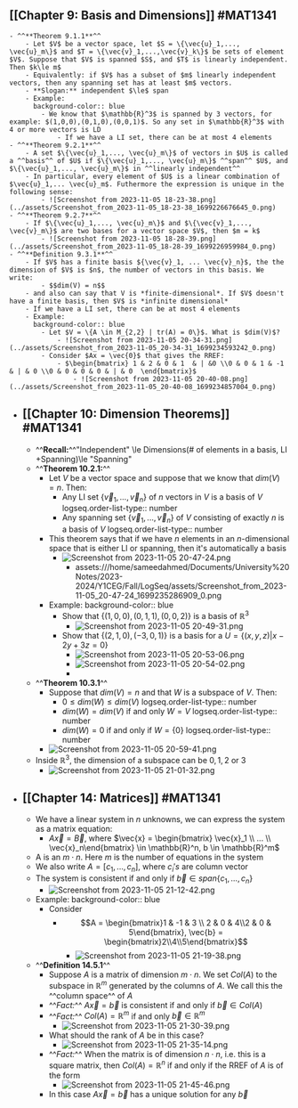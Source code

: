 ## [[Chapter 9: Basis and Dimensions]] #MAT1341
	- ^^**Theorem 9.1.1**^^
		- Let $V$ be a vector space, let $S = \{\vec{u}_1,..., \vec{u}_m\}$ and $T = \{\vec{v}_1,...,\vec{v}_k\}$ be sets of element $V$. Suppose that $V$ is spanned $S$, and $T$ is linearly independent. Then $k\le m$
		- Equivalently: if $V$ has a subset of $m$ linearly independent vectors, then any spanning set has at least $m$ vectors.
		- **Slogan:** independent $\le$ span
		- Example:
		  background-color:: blue
			- We know that $\mathbb{R}^3$ is spanned by 3 vectors, for example: $(1,0,0),(0,1,0),(0,0,1)$. So any set in $\mathbb{R}^3$ with 4 or more vectors is LD
				- If we have a LI set, there can be at most 4 elements
	- ^^**Theorem 9.2.1**^^
		- A set $\{\vec{u}_1,..., \vec{u}_m\}$ of vectors in $U$ is called a ^^basis^^ of $U$ if $\{\vec{u}_1,..., \vec{u}_m\}$ ^^span^^ $U$, and $\{\vec{u}_1,..., \vec{u}_m\}$ in ^^linearly independent^^
		- In particular, every element of $U$ is a linear combination of $\vec{u}_1,... \vec{u}_m$. Futhermore the expression is unique in the following sense:
			- ![Screenshot from 2023-11-05 18-23-38.png](../assets/Screenshot_from_2023-11-05_18-23-38_1699226676645_0.png)
	- ^^**Theorem 9.2.7**^^
		- If $\{\vec{u}_1,..., \vec{u}_m\}$ and $\{\vec{v}_1,..., \vec{v}_m\}$ are two bases for a vector space $V$, then $m = k$
			- ![Screenshot from 2023-11-05 18-28-39.png](../assets/Screenshot_from_2023-11-05_18-28-39_1699226959984_0.png)
	- ^^**Definition 9.3.1**^^
		- If $V$ has a finite basis ${\vec{v}_1, ... \vec{v}_n}$, the the dimension of $V$ is $n$, the number of vectors in this basis. We write:
			- $$dim(V) = n$$
		- and also can say that V is *finite-dimensional*. If $V$ doesn't have a finite basis, then $V$ is *infinite dimensional*
		- If we have a LI set, there can be at most 4 elements
		- Example:
		  background-color:: blue
			- Let $V = \{A \in M_{2,2} | tr(A) = 0\}$. What is $dim(V)$?
				- ![Screenshot from 2023-11-05 20-34-31.png](../assets/Screenshot_from_2023-11-05_20-34-31_1699234593242_0.png)
			- Consider $Ax = \vec{0}$ that gives the RREF:
				- $\begin{bmatrix} 1 & 2 & 0 & 1  & | &0 \\0 & 0 & 1 & -1 & | & 0 \\0 & 0 & 0 & 0 & | & 0  \end{bmatrix}$
					- ![Screenshot from 2023-11-05 20-40-08.png](../assets/Screenshot_from_2023-11-05_20-40-08_1699234857004_0.png)
- ## [[Chapter 10: Dimension Theorems]] #MAT1341
	- ^^**Recall:**^^"Independent" \le Dimensions(# of elements in a basis, LI +Spanning)\le "Spanning"
	- ^^**Theorem 10.2.1:**^^
		- Let $V$ be a vector space and suppose that we know that $dim(V) = n$. Then:
			- Any LI set $\{\vec{v}_1,...,\vec{v}_n\}$ of $n$ vectors in $V$ is a basis of $V$
			  logseq.order-list-type:: number
			- Any spanning set $\{\vec{v}_1,..., \vec{v}_n\}$ of $V$ consisting of exactly $n$ is a basis of $V$
			  logseq.order-list-type:: number
		- This theorem says that if we have $n$ elements in an $n$-dimensional space that is either LI or spanning, then it's automatically a basis
			- ![Screenshot from 2023-11-05 20-47-24.png](../assets/Screenshot_from_2023-11-05_20-47-24_1699235286909_0.png)
				- assets:///home/sameedahmed/Documents/University%20Notes/2023-2024/Y1CEG/Fall/LogSeq/assets/Screenshot_from_2023-11-05_20-47-24_1699235286909_0.png
		- Example:
		  background-color:: blue
			- Show that $\{(1,0,0), (0,1,1), (0,0,2)\}$ is a basis of $\mathbb{R}^3$
				- ![Screenshot from 2023-11-05 20-49-31.png](../assets/Screenshot_from_2023-11-05_20-49-31_1699235461990_0.png)
			- Show that $\{(2,1,0),(-3,0,1)\}$ is a basis for a $U = \{(x,y,z) | x-2y+3z = 0\}$
				- ![Screenshot from 2023-11-05 20-53-06.png](../assets/Screenshot_from_2023-11-05_20-53-06_1699235625381_0.png)
				- ![Screenshot from 2023-11-05 20-54-02.png](../assets/Screenshot_from_2023-11-05_20-54-02_1699235673251_0.png)
				-
	- ^^**Theorem 10.3.1**^^
		- Suppose that $dim(V) = n$ and that $W$ is a subspace of $V$. Then:
			- $0\le dim(W) \le dim(V)$
			  logseq.order-list-type:: number
			- $dim(W) = dim(V)$ if and only $W=V$
			  logseq.order-list-type:: number
			- $dim(W) = 0$ if and only if $W = \{0\}$
			  logseq.order-list-type:: number
		- ![Screenshot from 2023-11-05 20-59-41.png](../assets/Screenshot_from_2023-11-05_20-59-41_1699236012160_0.png)
	- Inside $\mathbb{R}^3$, the dimension of a subspace can be $0,1,2$ or $3$
		- ![Screenshot from 2023-11-05 21-01-32.png](../assets/Screenshot_from_2023-11-05_21-01-32_1699236130808_0.png)
- ## [[Chapter 14: Matrices]] #MAT1341
	- We have a linear system in $n$ unknowns, we can express the system as a matrix equation:
		- $A\vec{x}= \vec{B}$, where $\vec{x} = \begin{bmatrix} \vec{x}_1 \\ ... \\ \vec{x}_n\end{bmatrix} \in \mathbb{R}^n, b \in \mathbb{R}^m$
	- A is an $m \cdot n$. Here $m$ is the number of equations in the system
	- We also write $A = [c_1,..., c_n]$, where $c_i's$ are column vector
	- The system is consistent if and only if $\vec{b} \in span\{c_1,..., c_n\}$
		- ![Screenshot from 2023-11-05 21-12-42.png](../assets/Screenshot_from_2023-11-05_21-12-42_1699236798377_0.png)
	- Example:
	  background-color:: blue
		- Consider
			- $$A = \begin{bmatrix}1 & -1 & 3 \\ 2 & 0 & 4\\2 & 0 & 5\end{bmatrix},  \vec{b} = \begin{bmatrix}2\\4\\5\end{bmatrix}$$
				- ![Screenshot from 2023-11-05 21-19-38.png](../assets/Screenshot_from_2023-11-05_21-19-38_1699237236682_0.png)
	- ^^**Definition 14.5.1**^^
		- Suppose $A$ is a matrix of dimension $m \cdot n$. We set $Col(A)$ to the subspace in $\mathbb{R}^m$ generated by the columns of $A$. We call this the ^^column space^^ of $A$
		- ^^*Fact:*^^ $A\vec{x} = \vec{b}$ is consistent if and only if $\vec{b} \in Col(A)$
		- ^^*Fact:*^^ $Col(A) = \mathbb{R}^m$ if and only $\vec{b} \in \mathbb{R}^m$
			- ![Screenshot from 2023-11-05 21-30-39.png](../assets/Screenshot_from_2023-11-05_21-30-39_1699237875737_0.png)
		- What should the rank of $A$ be in this case?
			- ![Screenshot from 2023-11-05 21-35-14.png](../assets/Screenshot_from_2023-11-05_21-35-14_1699238270508_0.png)
		- ^^*Fact:*^^ When the matrix is of dimension $n \cdot n$, i.e. this is a square matrix, then $Col(A) = \mathbb{R}^n$ if and only if the RREF of $A$ is of the form
			- ![Screenshot from 2023-11-05 21-45-46.png](../assets/Screenshot_from_2023-11-05_21-45-46_1699238788819_0.png)
		- In this case $A\vec{x} =\vec{b}$ has a unique solution for any $\vec{b}$